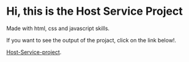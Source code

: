 <h1>Hi, this is the Host Service Project</h1>

Made with html, css and javascript skills.

If you want to see the output of the projact, click on the link below!.

[Host-Service-project](https://host-service-projact.netlify.app).
